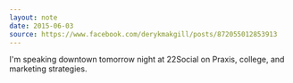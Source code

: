 ```yaml
---
layout: note
date: 2015-06-03
source: https://www.facebook.com/derykmakgill/posts/872055012853913
---
```


I'm speaking downtown tomorrow night at 22Social on Praxis, college, and marketing strategies.
